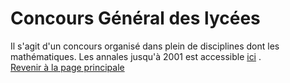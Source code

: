# Concours Général des lycées
Il s'agit d'un concours organisé dans plein de disciplines dont les mathématiques.
Les annales jusqu'à 2001 est accessible [ici](https://eduscol.education.fr/1443/sujets-et-rapports-de-jury-du-concours-general-des-lycees-et-des-metiers)
.
\
[Revenir à la page principale](/README.md)